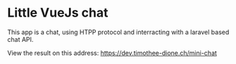 # Little VueJs chat

This app  is a chat, using HTPP protocol and interracting with a laravel based chat API.

View the result on  this address: https://dev.timothee-dione.ch/mini-chat 

